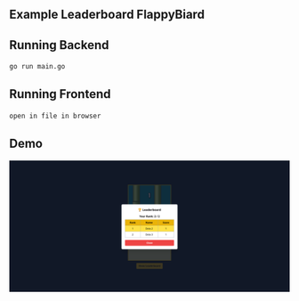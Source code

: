 ## Example Leaderboard FlappyBiard

## Running Backend

```sh
go run main.go
```

## Running Frontend

```sh
open in file in browser
```

## Demo

<img src="./images/example_image.png" alt="Example Image" />
